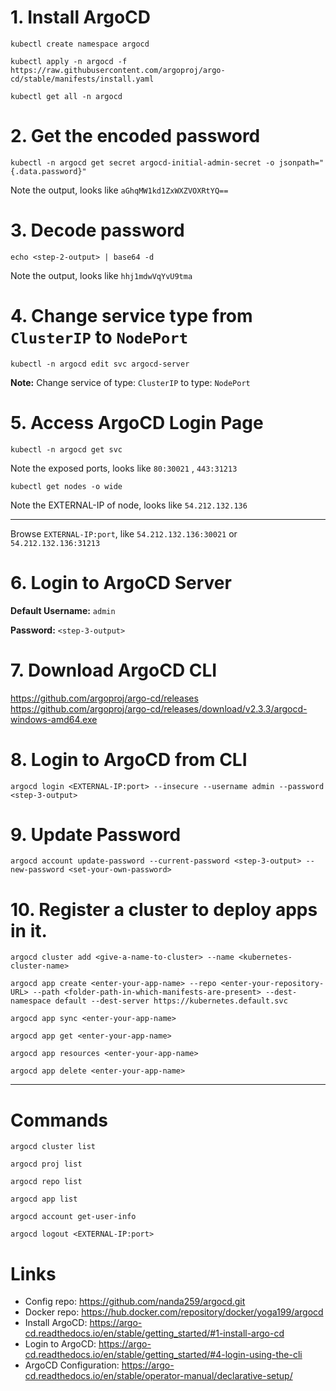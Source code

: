 # 1. Install ArgoCD
```console
kubectl create namespace argocd
```
```console
kubectl apply -n argocd -f https://raw.githubusercontent.com/argoproj/argo-cd/stable/manifests/install.yaml
```
```console
kubectl get all -n argocd
```
# 2. Get the encoded password
```console
kubectl -n argocd get secret argocd-initial-admin-secret -o jsonpath="{.data.password}"
```
Note the output, looks like `aGhqMW1kd1ZxWXZVOXRtYQ==`

# 3. Decode password
```console
echo <step-2-output> | base64 -d
```
Note the output, looks like `hhj1mdwVqYvU9tma`

# 4. Change service type from `ClusterIP` to `NodePort`
```console
kubectl -n argocd edit svc argocd-server
```
<b>Note:</b> Change service of type: `ClusterIP` to type: `NodePort`

# 5. Access ArgoCD Login Page
```console
kubectl -n argocd get svc
```
Note the exposed ports, looks like `80:30021` , `443:31213`
```console
kubectl get nodes -o wide
```
Note the EXTERNAL-IP of node, looks like `54.212.132.136`

---
Browse `EXTERNAL-IP:port`, like `54.212.132.136:30021` or `54.212.132.136:31213`
# 6. Login to ArgoCD Server

<b>Default Username:</b> `admin`

<b>Password:</b> `<step-3-output>`

# 7. Download ArgoCD CLI
https://github.com/argoproj/argo-cd/releases
https://github.com/argoproj/argo-cd/releases/download/v2.3.3/argocd-windows-amd64.exe

# 8. Login to ArgoCD from CLI
```console
argocd login <EXTERNAL-IP:port> --insecure --username admin --password <step-3-output>
```
# 9. Update Password
```console
argocd account update-password --current-password <step-3-output> --new-password <set-your-own-password>
```
# 10. Register a cluster to deploy apps in it.
```console
argocd cluster add <give-a-name-to-cluster> --name <kubernetes-cluster-name>
```
```console
argocd app create <enter-your-app-name> --repo <enter-your-repository-URL> --path <folder-path-in-which-manifests-are-present> --dest-namespace default --dest-server https://kubernetes.default.svc
```
```console
argocd app sync <enter-your-app-name>
```
```console
argocd app get <enter-your-app-name>
```
```console
argocd app resources <enter-your-app-name>
```
```console
argocd app delete <enter-your-app-name>
```
---
# Commands
```console
argocd cluster list
```
```console
argocd proj list
```
```console
argocd repo list
```
```console
argocd app list
```
```console
argocd account get-user-info
```
```console
argocd logout <EXTERNAL-IP:port>
```
# Links
* Config repo: https://github.com/nanda259/argocd.git
* Docker repo: https://hub.docker.com/repository/docker/yoga199/argocd
* Install ArgoCD: https://argo-cd.readthedocs.io/en/stable/getting_started/#1-install-argo-cd
* Login to ArgoCD: https://argo-cd.readthedocs.io/en/stable/getting_started/#4-login-using-the-cli
* ArgoCD Configuration: https://argo-cd.readthedocs.io/en/stable/operator-manual/declarative-setup/
